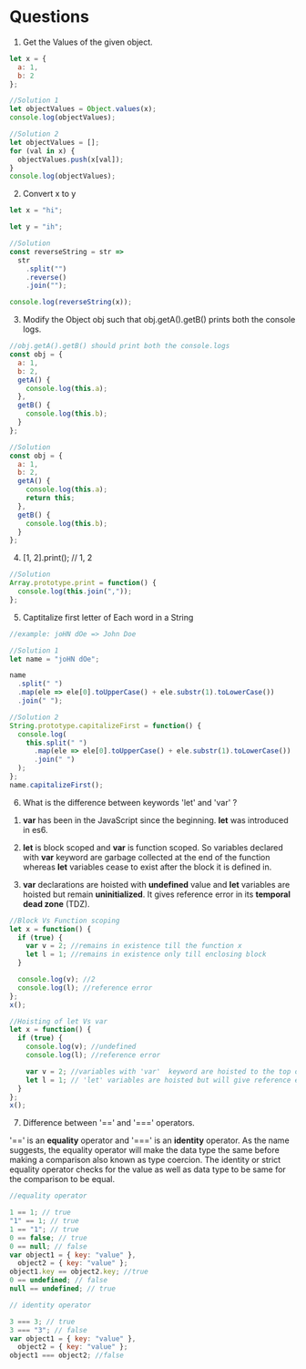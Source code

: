 # Questions

1. Get the Values of the given object.

```js
let x = {
  a: 1,
  b: 2
};

//Solution 1
let objectValues = Object.values(x);
console.log(objectValues);

//Solution 2
let objectValues = [];
for (val in x) {
  objectValues.push(x[val]);
}
console.log(objectValues);
```

2. Convert x to y

```js
let x = "hi";

let y = "ih";

//Solution
const reverseString = str =>
  str
    .split("")
    .reverse()
    .join("");

console.log(reverseString(x));
```

3. Modify the Object obj such that obj.getA().getB() prints both the console logs.

```js
//obj.getA().getB() should print both the console.logs
const obj = {
  a: 1,
  b: 2,
  getA() {
    console.log(this.a);
  },
  getB() {
    console.log(this.b);
  }
};

//Solution
const obj = {
  a: 1,
  b: 2,
  getA() {
    console.log(this.a);
    return this;
  },
  getB() {
    console.log(this.b);
  }
};
```

4. [1, 2].print(); // 1, 2

```js
//Solution
Array.prototype.print = function() {
  console.log(this.join(","));
};
```

5. Captitalize first letter of Each word in a String

```js
//example: joHN dOe => John Doe

//Solution 1
let name = "joHN dOe";

name
  .split(" ")
  .map(ele => ele[0].toUpperCase() + ele.substr(1).toLowerCase())
  .join(" ");

//Solution 2
String.prototype.capitalizeFirst = function() {
  console.log(
    this.split(" ")
      .map(ele => ele[0].toUpperCase() + ele.substr(1).toLowerCase())
      .join(" ")
  );
};
name.capitalizeFirst();
```

6. What is the difference between keywords 'let' and 'var' ?

1) **var** has been in the JavaScript since the beginning. **let** was introduced in es6.

2) **let** is block scoped and **var** is function scoped. So variables declared with **var** keyword are garbage collected at the end of the function whereas **let** variables cease to exist after the block it is defined in.

3) **var** declarations are hoisted with **undefined** value and **let** variables are hoisted but remain **uninitialized**. It gives reference error in its **temporal dead zone** (TDZ).

```js
//Block Vs Function scoping
let x = function() {
  if (true) {
    var v = 2; //remains in existence till the function x
    let l = 1; //remains in existence only till enclosing block
  }

  console.log(v); //2
  console.log(l); //reference error
};
x();

//Hoisting of let Vs var
let x = function() {
  if (true) {
    console.log(v); //undefined
    console.log(l); //reference error

    var v = 2; //variables with 'var'  keyword are hoisted to the top of the function
    let l = 1; // 'let' variables are hoisted but will give reference error in TDZ.
  }
};
x();
```

7. Difference between '==' and '===' operators.

'==' is an **equality** operator and '===' is an **identity** operator. As the name suggests, the equality operator will make the data type the same before making a comparison also known as type coercion. The identity or strict equality operator checks for the value as well as data type to be same for the comparison to be equal.

```js
//equality operator

1 == 1; // true
"1" == 1; // true
1 == "1"; // true
0 == false; // true
0 == null; // false
var object1 = { key: "value" },
  object2 = { key: "value" };
object1.key == object2.key; //true
0 == undefined; // false
null == undefined; // true

// identity operator

3 === 3; // true
3 === "3"; // false
var object1 = { key: "value" },
  object2 = { key: "value" };
object1 === object2; //false
```
